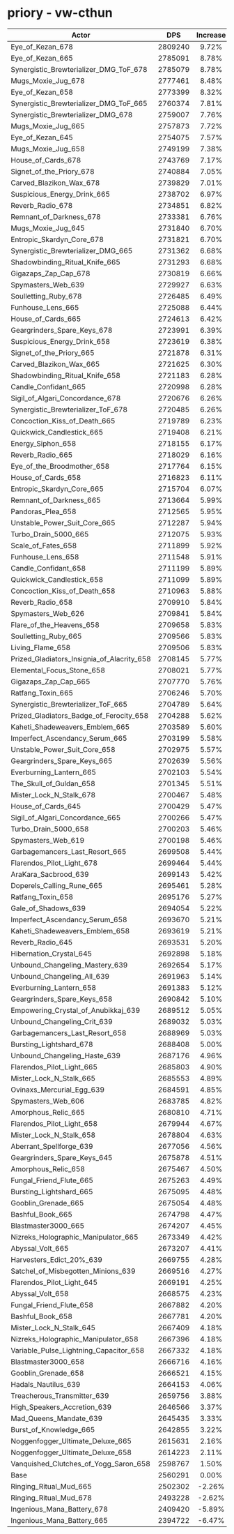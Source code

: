 # priory - vw-cthun
| Actor | DPS | Increase |
|---|:---:|:---:|
|Eye_of_Kezan_678|2809240|9.72%|
|Eye_of_Kezan_665|2785091|8.78%|
|Synergistic_Brewterializer_DMG_ToF_678|2785079|8.78%|
|Mugs_Moxie_Jug_678|2777461|8.48%|
|Eye_of_Kezan_658|2773399|8.32%|
|Synergistic_Brewterializer_DMG_ToF_665|2760374|7.81%|
|Synergistic_Brewterializer_DMG_678|2759007|7.76%|
|Mugs_Moxie_Jug_665|2757873|7.72%|
|Eye_of_Kezan_645|2754075|7.57%|
|Mugs_Moxie_Jug_658|2749199|7.38%|
|House_of_Cards_678|2743769|7.17%|
|Signet_of_the_Priory_678|2740884|7.05%|
|Carved_Blazikon_Wax_678|2739829|7.01%|
|Suspicious_Energy_Drink_665|2738702|6.97%|
|Reverb_Radio_678|2734851|6.82%|
|Remnant_of_Darkness_678|2733381|6.76%|
|Mugs_Moxie_Jug_645|2731840|6.70%|
|Entropic_Skardyn_Core_678|2731821|6.70%|
|Synergistic_Brewterializer_DMG_665|2731362|6.68%|
|Shadowbinding_Ritual_Knife_665|2731293|6.68%|
|Gigazaps_Zap_Cap_678|2730819|6.66%|
|Spymasters_Web_639|2729927|6.63%|
|Soulletting_Ruby_678|2726485|6.49%|
|Funhouse_Lens_665|2725088|6.44%|
|House_of_Cards_665|2724613|6.42%|
|Geargrinders_Spare_Keys_678|2723991|6.39%|
|Suspicious_Energy_Drink_658|2723619|6.38%|
|Signet_of_the_Priory_665|2721878|6.31%|
|Carved_Blazikon_Wax_665|2721625|6.30%|
|Shadowbinding_Ritual_Knife_658|2721183|6.28%|
|Candle_Confidant_665|2720998|6.28%|
|Sigil_of_Algari_Concordance_678|2720676|6.26%|
|Synergistic_Brewterializer_ToF_678|2720485|6.26%|
|Concoction_Kiss_of_Death_665|2719789|6.23%|
|Quickwick_Candlestick_665|2719408|6.21%|
|Energy_Siphon_658|2718155|6.17%|
|Reverb_Radio_665|2718029|6.16%|
|Eye_of_the_Broodmother_658|2717764|6.15%|
|House_of_Cards_658|2716823|6.11%|
|Entropic_Skardyn_Core_665|2715704|6.07%|
|Remnant_of_Darkness_665|2713664|5.99%|
|Pandoras_Plea_658|2712565|5.95%|
|Unstable_Power_Suit_Core_665|2712287|5.94%|
|Turbo_Drain_5000_665|2712075|5.93%|
|Scale_of_Fates_658|2711899|5.92%|
|Funhouse_Lens_658|2711548|5.91%|
|Candle_Confidant_658|2711199|5.89%|
|Quickwick_Candlestick_658|2711099|5.89%|
|Concoction_Kiss_of_Death_658|2710963|5.88%|
|Reverb_Radio_658|2709910|5.84%|
|Spymasters_Web_626|2709841|5.84%|
|Flare_of_the_Heavens_658|2709658|5.83%|
|Soulletting_Ruby_665|2709566|5.83%|
|Living_Flame_658|2709506|5.83%|
|Prized_Gladiators_Insignia_of_Alacrity_658|2708145|5.77%|
|Elemental_Focus_Stone_658|2708021|5.77%|
|Gigazaps_Zap_Cap_665|2707770|5.76%|
|Ratfang_Toxin_665|2706246|5.70%|
|Synergistic_Brewterializer_ToF_665|2704789|5.64%|
|Prized_Gladiators_Badge_of_Ferocity_658|2704288|5.62%|
|Kaheti_Shadeweavers_Emblem_665|2703589|5.60%|
|Imperfect_Ascendancy_Serum_665|2703199|5.58%|
|Unstable_Power_Suit_Core_658|2702975|5.57%|
|Geargrinders_Spare_Keys_665|2702639|5.56%|
|Everburning_Lantern_665|2702103|5.54%|
|The_Skull_of_Guldan_658|2701345|5.51%|
|Mister_Lock_N_Stalk_678|2700467|5.48%|
|House_of_Cards_645|2700429|5.47%|
|Sigil_of_Algari_Concordance_665|2700266|5.47%|
|Turbo_Drain_5000_658|2700203|5.46%|
|Spymasters_Web_619|2700198|5.46%|
|Garbagemancers_Last_Resort_665|2699508|5.44%|
|Flarendos_Pilot_Light_678|2699464|5.44%|
|AraKara_Sacbrood_639|2699143|5.42%|
|Doperels_Calling_Rune_665|2695461|5.28%|
|Ratfang_Toxin_658|2695176|5.27%|
|Gale_of_Shadows_639|2694054|5.22%|
|Imperfect_Ascendancy_Serum_658|2693670|5.21%|
|Kaheti_Shadeweavers_Emblem_658|2693619|5.21%|
|Reverb_Radio_645|2693531|5.20%|
|Hibernation_Crystal_645|2692898|5.18%|
|Unbound_Changeling_Mastery_639|2692654|5.17%|
|Unbound_Changeling_All_639|2691963|5.14%|
|Everburning_Lantern_658|2691383|5.12%|
|Geargrinders_Spare_Keys_658|2690842|5.10%|
|Empowering_Crystal_of_Anubikkaj_639|2689512|5.05%|
|Unbound_Changeling_Crit_639|2689032|5.03%|
|Garbagemancers_Last_Resort_658|2688969|5.03%|
|Bursting_Lightshard_678|2688408|5.00%|
|Unbound_Changeling_Haste_639|2687176|4.96%|
|Flarendos_Pilot_Light_665|2685803|4.90%|
|Mister_Lock_N_Stalk_665|2685553|4.89%|
|Ovinaxs_Mercurial_Egg_639|2684591|4.85%|
|Spymasters_Web_606|2683785|4.82%|
|Amorphous_Relic_665|2680810|4.71%|
|Flarendos_Pilot_Light_658|2679944|4.67%|
|Mister_Lock_N_Stalk_658|2678804|4.63%|
|Aberrant_Spellforge_639|2677056|4.56%|
|Geargrinders_Spare_Keys_645|2675878|4.51%|
|Amorphous_Relic_658|2675467|4.50%|
|Fungal_Friend_Flute_665|2675263|4.49%|
|Bursting_Lightshard_665|2675095|4.48%|
|Gooblin_Grenade_665|2675054|4.48%|
|Bashful_Book_665|2674798|4.47%|
|Blastmaster3000_665|2674207|4.45%|
|Nizreks_Holographic_Manipulator_665|2673349|4.42%|
|Abyssal_Volt_665|2673207|4.41%|
|Harvesters_Edict_20%_639|2669755|4.28%|
|Satchel_of_Misbegotten_Minions_639|2669516|4.27%|
|Flarendos_Pilot_Light_645|2669191|4.25%|
|Abyssal_Volt_658|2668575|4.23%|
|Fungal_Friend_Flute_658|2667882|4.20%|
|Bashful_Book_658|2667781|4.20%|
|Mister_Lock_N_Stalk_645|2667409|4.18%|
|Nizreks_Holographic_Manipulator_658|2667396|4.18%|
|Variable_Pulse_Lightning_Capacitor_658|2667332|4.18%|
|Blastmaster3000_658|2666716|4.16%|
|Gooblin_Grenade_658|2666521|4.15%|
|Hadals_Nautilus_639|2664153|4.06%|
|Treacherous_Transmitter_639|2659756|3.88%|
|High_Speakers_Accretion_639|2646566|3.37%|
|Mad_Queens_Mandate_639|2645435|3.33%|
|Burst_of_Knowledge_665|2642855|3.22%|
|Noggenfogger_Ultimate_Deluxe_665|2615631|2.16%|
|Noggenfogger_Ultimate_Deluxe_658|2614223|2.11%|
|Vanquished_Clutches_of_Yogg_Saron_658|2598767|1.50%|
|Base|2560291|0.00%|
|Ringing_Ritual_Mud_665|2502302|-2.26%|
|Ringing_Ritual_Mud_678|2493228|-2.62%|
|Ingenious_Mana_Battery_678|2409420|-5.89%|
|Ingenious_Mana_Battery_665|2394722|-6.47%|
